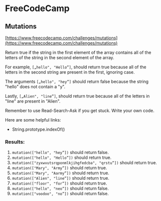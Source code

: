 # FreeCodeCamp
## Mutations

[https://www.freecodecamp.com/challenges/mutations](https://www.freecodecamp.com/challenges/mutations)

Return true if the string in the first element of the array contains all of the letters of the string in the second element of the array.

For example, `[„hello", "Hello”]`, should return true because all of the letters in the second string are present in the first, ignoring case.

The arguments `[„hello", "hey”]` should return false because the string "hello" does not contain a "y".

Lastly, `[„Alien", "line”]`, should return true because all of the letters in "line" are present in "Alien".

Remember to use Read-Search-Ask if you get stuck. Write your own code.

Here are some helpful links:
* String.prototype.indexOf()

### Results:
1. `mutation(["hello", "hey”])` should return false.
2. `mutation(["hello", "Hello”])` should return true.
3. `mutation(["zyxwvutsrqponmlkjihgfedcba", "qrstu”])` should return true.
4. `mutation(["Mary", "Army”])` should return true.
5. `mutation(["Mary", "Aarmy”])` should return true.
6. `mutation(["Alien", "line”])` should return true.
7. `mutation(["floor", "for”])` should return true.
8. `mutation(["hello", "neo”])` should return false.
9. `mutation(["voodoo", "no”])` should return false.